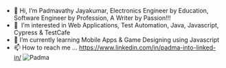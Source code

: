 - 👋 Hi, I’m Padmavathy Jayakumar, Electronics Engineer by Education, Software Engineer by Profession, A Writer by Passion!!!
- 👀  I’m interested in Web Applications, Test Automation, Java, Javascript, Cypress & TestCafe
- 🌱 I’m currently learning Mobile Apps & Game Designing using Javascript
- 📫 How to reach me ... https://www.linkedin.com/in/padma-into-linked-in/
![Padma](https://user-images.githubusercontent.com/71013958/114286967-7593ea80-9a63-11eb-9692-cb3bd5d9f13a.jpg)


<!---
padma-into-git/padma-into-git is a ✨ special ✨ repository because its `README.md` (this file) appears on your GitHub profile.
You can click the Preview link to take a look at your changes.
--->

